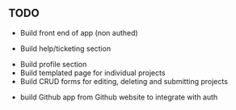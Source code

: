 ## TODO
- Build front end of app (non authed)
* Build help/ticketing section
- Build profile section
- Build templated page for individual projects
- Build CRUD forms for editing, deleting and submitting projects
* build Github app from Github website to integrate with auth